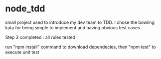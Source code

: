 node_tdd
========

small project used to introduce my dev team to TDD. I chose the bowling kata for being simple to implement and having obvious test cases

Step 3 completed : all rules tested

run "npm install" command to download dependecies, then "npm test" to execute unit test